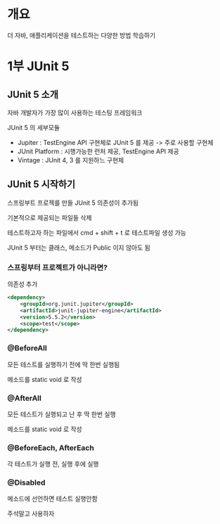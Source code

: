 # 개요

더 자바, 애플리케이션을 테스트하는 다양한 방법 학습하기

# 1부 JUnit 5

## JUnit 5 소개

자바 개발자가 가장 많이 사용하는 테스팅 프레임워크

JUnit 5 의 세부모듈

- Jupiter : TestEngine API 구현체로 JUnit 5 를 제공 -> 주로 사용할 구현체
- JUnit Platform : 시행가능한 런처 제공, TestEngine API 제공
- Vintage : JUnit 4, 3 를 지원하느 구현체

## JUnit 5 시작하기

스프링부트 프로젝를 만들 JUnit 5 의존성이 추가됨

기본적으로 제공되는 파일들 삭제

테스트하고자 하는 파일에서 cmd + shift + t 로 테스트파일 생성 가능

JUnit 5 부터는 클래스, 메소드가 Public 이지 않아도 됨

### 스프링부터 프로젝트가 아니라면?

의존성 추가

```xml
<dependency>
    <groupId>org.junit.jupiter</groupId>
    <artifactId>junit-jupiter-engine</artifactId>
    <version>5.5.2</version>
    <scope>test</scope>
</dependency>
```

### @BeforeAll 

모든 테스트를 실행하기 전에 딱 한번 실행됨

메소드를 static void 로 작성

### @AfterAll

모든 테스트가 실행되고 난 후 딱 한번 실행

메소드를 static void 로 작성

### @BeforeEach, AfterEach

각 테스트가 실행 전, 실행 후에 실행

### @Disabled

메소드에 선언하면 테스트 실행안함

주석말고 사용하자